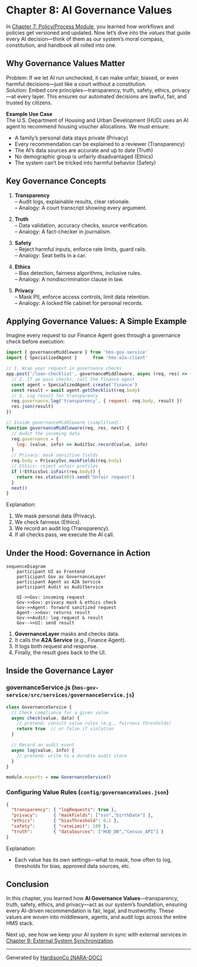 # Chapter 8: AI Governance Values

In [Chapter 7: Policy/Process Module](07_policy_process_module_.md), you learned how workflows and policies get versioned and updated. Now let’s dive into the *values* that guide every AI decision—think of them as our system’s moral compass, constitution, and handbook all rolled into one.

## Why Governance Values Matter

Problem: If we let AI run unchecked, it can make unfair, biased, or even harmful decisions—just like a court without a constitution.  
Solution: Embed core principles—transparency, truth, safety, ethics, privacy—at every layer. This ensures our automated decisions are lawful, fair, and trusted by citizens.

**Example Use Case**  
The U.S. Department of Housing and Urban Development (HUD) uses an AI agent to recommend housing voucher allocations. We must ensure:

- A family’s personal data stays private (Privacy)  
- Every recommendation can be explained to a reviewer (Transparency)  
- The AI’s data sources are accurate and up to date (Truth)  
- No demographic group is unfairly disadvantaged (Ethics)  
- The system can’t be tricked into harmful behavior (Safety)  

## Key Governance Concepts

1. **Transparency**  
   – Audit logs, explainable results, clear rationale.  
   – Analogy: A court transcript showing every argument.

2. **Truth**  
   – Data validation, accuracy checks, source verification.  
   – Analogy: A fact-checker in journalism.

3. **Safety**  
   – Reject harmful inputs, enforce rate limits, guard rails.  
   – Analogy: Seat belts in a car.

4. **Ethics**  
   – Bias detection, fairness algorithms, inclusive rules.  
   – Analogy: A nondiscrimination clause in law.

5. **Privacy**  
   – Mask PII, enforce access controls, limit data retention.  
   – Analogy: A locked file cabinet for personal records.

## Applying Governance Values: A Simple Example

Imagine every request to our Finance Agent goes through a governance check before execution:

```javascript
import { governanceMiddleware } from 'hms-gov-service'
import { SpecializedAgent }      from 'hms-a2a-client'

// 1. Wrap your request in governance checks
app.post('/loan-checklist', governanceMiddleware, async (req, res) => {
  // 2. If we pass checks, call the finance agent
  const agent = SpecializedAgent.create('finance')
  const result = await agent.getChecklist(req.body)
  // 3. Log result for transparency
  req.governance.log('transparency', { request: req.body, result })
  res.json(result)
})

// Inside governanceMiddleware (simplified):
function governanceMiddleware(req, res, next) {
  // Audit the incoming data
  req.governance = {
    log: (value, info) => AuditSvc.record(value, info)
  }
  // Privacy: mask sensitive fields
  req.body = PrivacySvc.maskFields(req.body)
  // Ethics: reject unfair profiles
  if (!EthicsSvc.isFair(req.body)) {
    return res.status(403).send('Unfair request')
  }
  next()
}
```

Explanation:  
1. We mask personal data (Privacy).  
2. We check fairness (Ethics).  
3. We record an audit log (Transparency).  
4. If all checks pass, we execute the AI call.

## Under the Hood: Governance in Action

```mermaid
sequenceDiagram
    participant UI as Frontend
    participant Gov as GovernanceLayer
    participant Agent as A2A Service
    participant Audit as AuditService

    UI->>Gov: incoming request
    Gov->>Gov: privacy mask & ethics check
    Gov->>Agent: forward sanitized request
    Agent-->>Gov: returns result
    Gov->>Audit: log request & result
    Gov-->>UI: send result
```

1. **GovernanceLayer** masks and checks data.  
2. It calls the **A2A Service** (e.g., Finance Agent).  
3. It logs both request and response.  
4. Finally, the result goes back to the UI.

## Inside the Governance Layer

### governanceService.js (`hms-gov-service/src/services/governanceService.js`)

```javascript
class GovernanceService {
  // Check compliance for a given value
  async check(value, data) {
    // pretend: consult value rules (e.g., fairness thresholds)
    return true  // or false if violation
  }

  // Record an audit event
  async log(value, info) {
    // pretend: write to a durable audit store
  }
}

module.exports = new GovernanceService()
```

### Configuring Value Rules (`config/governanceValues.json`)

```json
{
  "transparency": { "logRequests": true },
  "privacy":      { "maskFields": ["ssn","birthDate"] },
  "ethics":       { "biasThreshold": 0.1 },
  "safety":       { "rateLimit": 100 },
  "truth":        { "dataSources": ["HUD_DB","Census_API"] }
}
```

Explanation:  
- Each value has its own settings—what to mask, how often to log, thresholds for bias, approved data sources, etc.

## Conclusion

In this chapter, you learned how **AI Governance Values**—transparency, truth, safety, ethics, and privacy—act as our system’s foundation, ensuring every AI-driven recommendation is fair, legal, and trustworthy. These values are woven into middleware, agents, and audit logs across the entire HMS stack.

Next up, see how we keep your AI system in sync with external services in [Chapter 9: External System Synchronization](09_external_system_synchronization_.md).

---

Generated by [HardisonCo [NARA-DOC]](https://github.com/The-Pocket/Tutorial-Codebase-Knowledge)